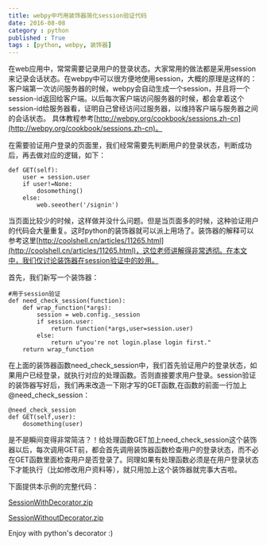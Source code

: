 ```yaml
---
title: webpy中巧用装饰器简化session验证代码
date: 2016-08-08
category : python
published : True
tags : [python, webpy, 装饰器]
---
```


在web应用中，常常需要记录用户的登录状态。大家常用的做法都是采用session来记录会话状态。在webpy中可以很方便地使用session，大概的原理是这样的：客户端第一次访问服务器的时候，webpy会自动生成一个session，并且将一个session-id返回给客户端。以后每次客户端访问服务器的时候，都会拿着这个session-id给服务器看，证明自己曾经访问过服务器，以维持客户端与服务器之间的会话状态。
具体教程参考[http://webpy.org/cookbook/sessions.zh-cn](http://webpy.org/cookbook/sessions.zh-cn)。

在需要验证用户登录的页面里，我们经常需要先判断用户的登录状态，判断成功后，再去做对应的逻辑，如下：

    def GET(self):
        user = session.user
        if user!=None:
            dosomething()
        else:
            web.seeother('/signin')



当页面比较少的时候，这样做并没什么问题。但是当页面多的时候，这种验证用户的代码会大量重复。这时python的装饰器就可以派上用场了。装饰器的解释可以参考这里[http://coolshell.cn/articles/11265.html](http://coolshell.cn/articles/11265.html)，这位老师讲解得非常透彻。在本文中，我们仅讨论装饰器在session验证中的妙用。

首先，我们新写一个装饰器：

	#用于session验证
	def need_check_session(function):
	    def wrap_function(*args):
	        session = web.config._session
	        if session.user:
	            return function(*args,user=session.user)
	        else:
	            return u"you're not login.plase login first."
	    return wrap_function

在上面的装饰器函数need_check_session中，我们首先验证用户的登录状态，如果用户已经登录，就执行对应的处理函数。否则直接要求用户登录。session验证的装饰器写好后，我们再来改造一下刚才写的GET函数,在函数的前面一行加上@need_check_session：

	@need_check_session
	def GET(self,user):
	    dosomething(user)

是不是瞬间变得非常简洁？！给处理函数GET加上need_check_session这个装饰器以后，每次调用GET前，都会首先调用装饰器函数检查用户的登录状态，而不必在GET函数里面检查用户是否登录了。同理如果有处理函数必须是在用户登录状态下才能执行（比如修改用户资料等），就只用加上这个装饰器就完事大吉啦。

下面提供本示例的完整代码：

[SessionWithDecorator.zip](/files/SessionWithDecorator.zip)

[SessionWithoutDecorator.zip](/files/SessionWithoutDecorator.zip)

Enjoy with python's decorator :)